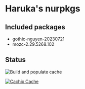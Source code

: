 # Haruka's nurpkgs

## Included packages

- gothic-nguyen-20230721
- mozc-2.29.5268.102

## Status

![Build and populate cache](https://github.com/harukafractus/nurpkgs/actions/workflows/build.yml/badge.svg)

[![Cachix Cache](https://img.shields.io/badge/cachix-<YOUR_CACHIX_CACHE_NAME>-blue.svg)](https://<YOUR_CACHIX_CACHE_NAME>.cachix.org)

